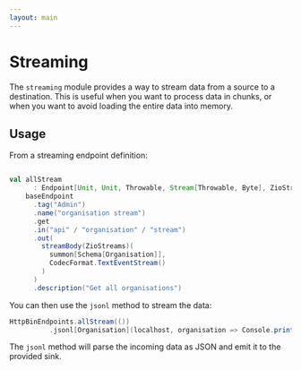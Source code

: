 ```yaml
---
layout: main
---
```


# Streaming

The `streaming` module provides a way to stream data from a source to a destination. This is useful when you want to process data in chunks, or when you want to avoid loading the entire data into memory.

## Usage

From a streaming endpoint definition:

```scala sc:nocompile

val allStream
      : Endpoint[Unit, Unit, Throwable, Stream[Throwable, Byte], ZioStreams] =
    baseEndpoint
      .tag("Admin")
      .name("organisation stream")
      .get
      .in("api" / "organisation" / "stream")
      .out(
        streamBody(ZioStreams)(
          summon[Schema[Organisation]],
          CodecFormat.TextEventStream()
        )
      )
      .description("Get all organisations")
```

You can then use the `jsonl` method to stream the data:

```scala sc:nocompile
HttpBinEndpoints.allStream(())
          .jsonl[Organisation](localhost, organisation => Console.printLine(organisation))
```

The `jsonl` method will parse the incoming data as JSON and emit it to the provided sink.